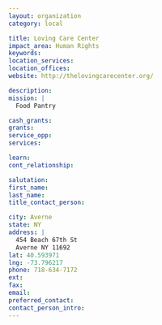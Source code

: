 ```yaml
---
layout: organization
category: local

title: Loving Care Center
impact_area: Human Rights
keywords: 
location_services: 
location_offices: 
website: http://thelovingcarecenter.org/

description: 
mission: |
  Food Pantry

cash_grants: 
grants: 
service_opp: 
services: 

learn: 
cont_relationship: 

salutation: 
first_name: 
last_name: 
title_contact_person: 

city: Averne
state: NY
address: |
  454 Beach 67th St  
  Averne NY 11692
lat: 40.593971
lng: -73.796217
phone: 718-634-7172
ext: 
fax: 
email: 
preferred_contact: 
contact_person_intro: 
---
```

